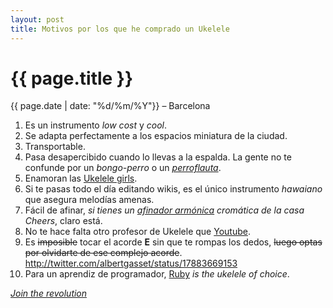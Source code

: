 ```yaml
---
layout: post
title: Motivos por los que he comprado un Ukelele
---
```


# {{ page.title }}

{{ page.date | date: "%d/%m/%Y"}} &ndash; Barcelona

1. Es un instrumento *low cost* y *cool*. 
2. Se adapta perfectamente a los espacios miniatura de la ciudad.
3. Transportable.
4. Pasa desapercibido cuando lo llevas a la espalda. La gente no te confunde por un *bongo-perro* o un *[perroflauta](http://www.frikipedia.es/friki/Perroflauta)*.
5. Enamoran las [Ukelele girls](http://www.miniplug.tv/26-02-2009/ukulele-girls/).
6. Si te pasas todo el día editando wikis, es el único instrumento *hawaiano* que asegura melodías amenas.
7. Fácil de afinar, *si tienes un [afinador armónica](http://ukecosas.es/es/accesorios/cherry-ct-200c.html) cromática de la casa Cheers*, claro está.
8. No te hace falta otro profesor de Ukelele que [Youtube](http://www.youtube.com/watch?v=ErMWX--UJZ4).
9. Es <del>imposible</del> tocar el acorde **E** sin que te rompas los dedos, <del>luego optas por olvidarte de ese complejo acorde</del>. <a href="http://twitter.com/albertgasset/status/17883669153"> http://twitter.com/albertgasset/status/17883669153</a>
10. Para un aprendiz de programador, [Ruby](http://www.ruby-lang.org/es/) *is the ukelele of choice*.

*[Join the revolution](http://simplebits.com/notebook/2006/01/23/ukulele/)*
